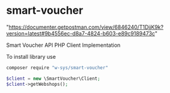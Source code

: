 # smart-voucher
"https://documenter.getpostman.com/view/6846240/T1DjjK9k?version=latest#9b4556ec-d8a7-4824-b603-e89c9189473c"

Smart Voucher API PHP Client Implementation   

To install library use
```bash
composer require "w-sys/smart-voucher"
```

```php
$client = new \SmartVoucher\Client;
$client->getWebshops();
```

